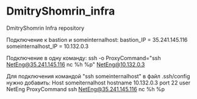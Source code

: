 # DmitryShomrin_infra
DmitryShomrin Infra repository

Подключение к bastion и someinternalhost: 
bastion_IP = 35.241.145.116
someinternalhost_IP = 10.132.0.3

Подключение в одну команду:
ssh -o ProxyCommand="ssh NetEng@35.241.145.116 nc %h %p" NetEng@10.132.0.3

Для подключения командой "ssh someinternalhost" в файл .ssh/config нужно добавить:
Host someiternalhost
hostname 10.132.0.3
port 22
user NetEng
ProxyCommand ssh NetEng@35.241.145.116 nc %h %p